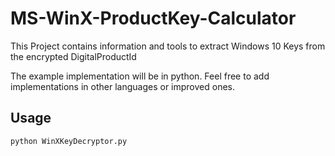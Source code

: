 # MS-WinX-ProductKey-Calculator
This Project contains information and tools to extract Windows 10 Keys from the encrypted DigitalProductId


The example implementation will be in python. Feel free to add implementations in other languages or improved ones.

## Usage

```
python WinXKeyDecryptor.py
```
